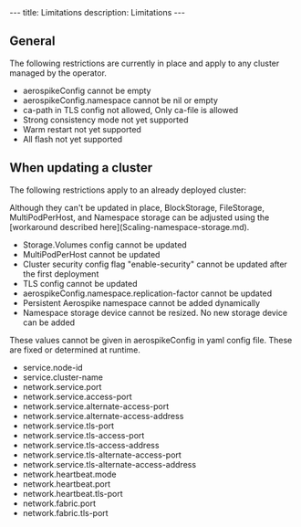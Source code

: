 
<div>
<header>
    <meta id="page_description" name="description" content="" />
</header>
---
title: Limitations
description: Limitations
---



## General

The following restrictions are currently in place and apply to any cluster managed by the operator.

  * aerospikeConfig cannot be empty
  * aerospikeConfig.namespace cannot be nil or empty
  * ca-path in TLS config not allowed, Only ca-file is allowed
  * Strong consistency mode not yet supported
  * Warm restart not yet supported
  * All flash not yet supported

## When updating a cluster

The following restrictions apply to an already deployed cluster:

<div class="message note">Although they can't be updated in place, BlockStorage, FileStorage, MultiPodPerHost, and Namespace storage can be adjusted using the [workaround described here](Scaling-namespace-storage.md).</div>

  * Storage.Volumes config cannot be updated
  * MultiPodPerHost cannot be updated
  * Cluster security config flag "enable-security" cannot be updated after the first deployment
  * TLS config cannot be updated
  * aerospikeConfig.namespace.replication-factor cannot be updated
  * Persistent Aerospike namespace cannot be added dynamically
  * Namespace storage device cannot be resized. No new storage device can be added




These values cannot be given in aerospikeConfig in yaml config file. These are fixed or determined at runtime.

  * service.node-id
  * service.cluster-name
  * network.service.port
  * network.service.access-port
  * network.service.alternate-access-port
  * network.service.alternate-access-address
  * network.service.tls-port
  * network.service.tls-access-port
  * network.service.tls-access-address
  * network.service.tls-alternate-access-port
  * network.service.tls-alternate-access-address
  * network.heartbeat.mode
  * network.heartbeat.port
  * network.heartbeat.tls-port
  * network.fabric.port
  * network.fabric.tls-port
</div>
